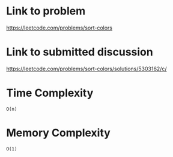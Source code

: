 # Link to problem
https://leetcode.com/problems/sort-colors

# Link to submitted discussion
https://leetcode.com/problems/sort-colors/solutions/5303162/c/

# Time Complexity
`O(n)`

# Memory Complexity
`O(1)`
